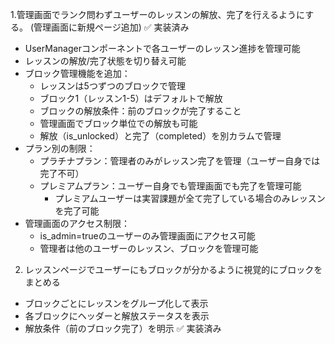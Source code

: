 1.管理画面でランク問わずユーザーのレッスンの解放、完了を行えるようにする。
(管理画面に新規ページ追加) ✅ 実装済み
- UserManagerコンポーネントで各ユーザーのレッスン進捗を管理可能
- レッスンの解放/完了状態を切り替え可能
- ブロック管理機能を追加：
  - レッスンは5つずつのブロックで管理
  - ブロック1（レッスン1-5）はデフォルトで解放
  - ブロックの解放条件：前のブロックが完了すること
  - 管理画面でブロック単位での解放も可能
  - 解放（is_unlocked）と完了（completed）を別カラムで管理
- プラン別の制限：
  - プラチナプラン：管理者のみがレッスン完了を管理（ユーザー自身では完了不可）
  - プレミアムプラン：ユーザー自身でも管理画面でも完了を管理可能
    - プレミアムユーザーは実習課題が全て完了している場合のみレッスンを完了可能
- 管理画面のアクセス制限：
  - is_admin=trueのユーザーのみ管理画面にアクセス可能
  - 管理者は他のユーザーのレッスン、ブロックを管理可能

2. レッスンページでユーザーにもブロックが分かるように視覚的にブロックをまとめる
  - ブロックごとにレッスンをグループ化して表示
  - 各ブロックにヘッダーと解放ステータスを表示
  - 解放条件（前のブロック完了）を明示
  ✅ 実装済み


